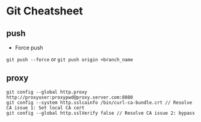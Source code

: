 # Git Cheatsheet

## push

* Force push

`git push --force` or `git push origin +branch_name`

## proxy

```
git config --global http.proxy http://proxyuser:proxypwd@proxy.server.com:8080
git config --system http.sslcainfo /bin/curl-ca-bundle.crt // Resolve CA issue 1: Set local CA cert
git config --global http.sslVerify false // Resolve CA issue 2: bypass
```
